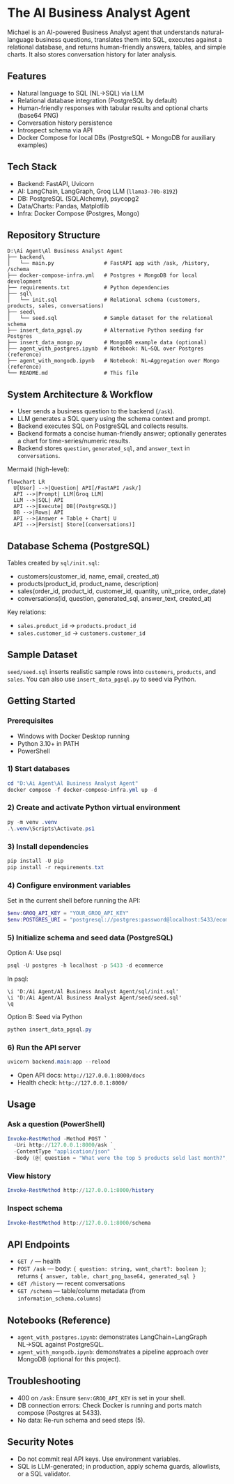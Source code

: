 # The AI Business Analyst Agent

Michael is an AI-powered Business Analyst agent that understands natural-language business questions, translates them into SQL, executes against a relational database, and returns human-friendly answers, tables, and simple charts. It also stores conversation history for later analysis.

## Features
- Natural language to SQL (NL→SQL) via LLM
- Relational database integration (PostgreSQL by default)
- Human-friendly responses with tabular results and optional charts (base64 PNG)
- Conversation history persistence
- Introspect schema via API
- Docker Compose for local DBs (PostgreSQL + MongoDB for auxiliary examples)

## Tech Stack
- Backend: FastAPI, Uvicorn
- AI: LangChain, LangGraph, Groq LLM (`llama3-70b-8192`)
- DB: PostgreSQL (SQLAlchemy), psycopg2
- Data/Charts: Pandas, Matplotlib
- Infra: Docker Compose (Postgres, Mongo)

## Repository Structure
```
D:\Ai Agent\Al Business Analyst Agent
├── backend\
│   └── main.py                # FastAPI app with /ask, /history, /schema
├── docker-compose-infra.yml   # Postgres + MongoDB for local development
├── requirements.txt           # Python dependencies
├── sql\
│   └── init.sql               # Relational schema (customers, products, sales, conversations)
├── seed\
│   └── seed.sql               # Sample dataset for the relational schema
├── insert_data_pgsql.py       # Alternative Python seeding for Postgres
├── insert_data_mongo.py       # MongoDB example data (optional)
├── agent_with_postgres.ipynb  # Notebook: NL→SQL over Postgres (reference)
├── agent_with_mongodb.ipynb   # Notebook: NL→Aggregation over Mongo (reference)
└── README.md                  # This file
```

## System Architecture & Workflow
- User sends a business question to the backend (`/ask`).
- LLM generates a SQL query using the schema context and prompt.
- Backend executes SQL on PostgreSQL and collects results.
- Backend formats a concise human-friendly answer; optionally generates a chart for time-series/numeric results.
- Backend stores `question`, `generated_sql`, and `answer_text` in `conversations`.

Mermaid (high-level):
```mermaid
flowchart LR
  U[User] -->|Question| API[/FastAPI /ask/]
  API -->|Prompt| LLM[Groq LLM]
  LLM -->|SQL| API
  API -->|Execute| DB[(PostgreSQL)]
  DB -->|Rows| API
  API -->|Answer + Table + Chart| U
  API -->|Persist| Store[(conversations)]
```

## Database Schema (PostgreSQL)
Tables created by `sql/init.sql`:
- customers(customer_id, name, email, created_at)
- products(product_id, product_name, description)
- sales(order_id, product_id, customer_id, quantity, unit_price, order_date)
- conversations(id, question, generated_sql, answer_text, created_at)

Key relations:
- `sales.product_id` → `products.product_id`
- `sales.customer_id` → `customers.customer_id`

## Sample Dataset
`seed/seed.sql` inserts realistic sample rows into `customers`, `products`, and `sales`. You can also use `insert_data_pgsql.py` to seed via Python.

## Getting Started

### Prerequisites
- Windows with Docker Desktop running
- Python 3.10+ in PATH
- PowerShell

### 1) Start databases
```powershell
cd "D:\Ai Agent\Al Business Analyst Agent"
docker compose -f docker-compose-infra.yml up -d
```

### 2) Create and activate Python virtual environment
```powershell
py -m venv .venv
.\.venv\Scripts\Activate.ps1
```

### 3) Install dependencies
```powershell
pip install -U pip
pip install -r requirements.txt
```

### 4) Configure environment variables
Set in the current shell before running the API:
```powershell
$env:GROQ_API_KEY = "YOUR_GROQ_API_KEY"
$env:POSTGRES_URI = "postgresql://postgres:password@localhost:5433/ecommerce"
```

### 5) Initialize schema and seed data (PostgreSQL)
Option A: Use psql
```powershell
psql -U postgres -h localhost -p 5433 -d ecommerce
```
In psql:
```
\i 'D:/Ai Agent/Al Business Analyst Agent/sql/init.sql'
\i 'D:/Ai Agent/Al Business Analyst Agent/seed/seed.sql'
\q
```

Option B: Seed via Python
```powershell
python insert_data_pgsql.py
```

### 6) Run the API server
```powershell
uvicorn backend.main:app --reload
```
- Open API docs: `http://127.0.0.1:8000/docs`
- Health check: `http://127.0.0.1:8000/`

## Usage
### Ask a question (PowerShell)
```powershell
Invoke-RestMethod -Method POST `
  -Uri http://127.0.0.1:8000/ask `
  -ContentType "application/json" `
  -Body (@{ question = "What were the top 5 products sold last month?"; want_chart = $true } | ConvertTo-Json)
```

### View history
```powershell
Invoke-RestMethod http://127.0.0.1:8000/history
```

### Inspect schema
```powershell
Invoke-RestMethod http://127.0.0.1:8000/schema
```

## API Endpoints
- `GET /` — health
- `POST /ask` — body: `{ question: string, want_chart?: boolean }`; returns `{ answer, table, chart_png_base64, generated_sql }`
- `GET /history` — recent conversations
- `GET /schema` — table/column metadata (from `information_schema.columns`)

## Notebooks (Reference)
- `agent_with_postgres.ipynb`: demonstrates LangChain+LangGraph NL→SQL against PostgreSQL.
- `agent_with_mongodb.ipynb`: demonstrates a pipeline approach over MongoDB (optional for this project).

## Troubleshooting
- 400 on `/ask`: Ensure `$env:GROQ_API_KEY` is set in your shell.
- DB connection errors: Check Docker is running and ports match compose (Postgres at 5433).
- No data: Re-run schema and seed steps (5).

## Security Notes
- Do not commit real API keys. Use environment variables.
- SQL is LLM-generated; in production, apply schema guards, allowlists, or a SQL validator.


